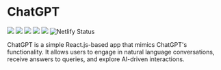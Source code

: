 # ChatGPT
![](https://badge.creative-minds.studio/Vishal-Pattar/chatgpt/views)
![](https://badge.creative-minds.studio/Vishal-Pattar/chatgpt/clones)
![](https://badge.creative-minds.studio/Vishal-Pattar/chatgpt/forks)
![](https://badge.creative-minds.studio/Vishal-Pattar/chatgpt/downloads)
![](https://badge.creative-minds.studio/Vishal-Pattar/chatgpt/commits)
![Netlify Status](https://api.netlify.com/api/v1/badges/554469f5-7ccd-4673-953e-53d21434ecaa/deploy-status)

ChatGPT is a simple React.js-based app that mimics ChatGPT's functionality. It allows users to engage in natural language conversations, receive answers to queries, and explore AI-driven interactions.
